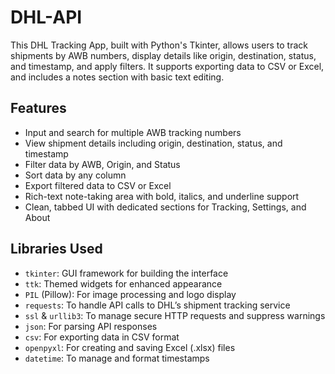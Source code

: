 # DHL-API
This DHL Tracking App, built with Python's Tkinter, allows users to track shipments by AWB numbers, display details like origin, destination, status, and timestamp, and apply filters. It supports exporting data to CSV or Excel, and includes a notes section with basic text editing.

## Features

- Input and search for multiple AWB tracking numbers
- View shipment details including origin, destination, status, and timestamp
- Filter data by AWB, Origin, and Status
- Sort data by any column
- Export filtered data to CSV or Excel
- Rich-text note-taking area with bold, italics, and underline support
- Clean, tabbed UI with dedicated sections for Tracking, Settings, and About

## Libraries Used

- `tkinter`: GUI framework for building the interface
- `ttk`: Themed widgets for enhanced appearance
- `PIL` (Pillow): For image processing and logo display
- `requests`: To handle API calls to DHL’s shipment tracking service
- `ssl` & `urllib3`: To manage secure HTTP requests and suppress warnings
- `json`: For parsing API responses
- `csv`: For exporting data in CSV format
- `openpyxl`: For creating and saving Excel (.xlsx) files
- `datetime`: To manage and format timestamps
